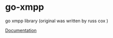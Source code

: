 go-xmpp
=======

go xmpp library (original was written by russ cox  )

[Documentation](https://godoc.org/github.com/mattn/go-xmpp)
